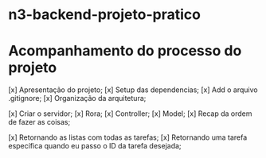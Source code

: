 # n3-backend-projeto-pratico
# Acompanhamento do processo do projeto

[x] Apresentação do projeto;
[x] Setup das dependencias;
[x] Add o arquivo .gitignore;
[x] Organização da arquitetura;

[x] Criar o servidor;
[x] Rora;
[x] Controller;
[x] Model;
[x] Recap da ordem de fazer as coisas;

[x] Retornando as listas com todas as tarefas;
[x] Retornando uma tarefa específica quando eu passo o ID da tarefa desejada;
